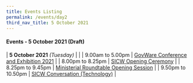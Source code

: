 ```yaml
---
title: Events Listing
permalink: /events/day2
third_nav_title: 5 October 2021
---
```

#### **Events - 5 October 2021 (Draft)**

| **5 October 2021** *(Tuesday)*   |                                                                                                |
| 9.00am to 5.00pm           | [GovWare Conference and Exhibition 2021](/events/govware1)                                                         |
| 8.00pm to 8.25pm              | [SICW Opening Ceremony](/events/opening-ceremony)                                                                          |
| 8.25pm to 9.45pm           | [Ministerial Roundtable Opening Session](/events/ministerial-roundtable-opening)                               |
| 9.50pm to 10.50pm          | [SICW Conversation (Technology)](/events/sicw-conversation-technology)                                                                 |
